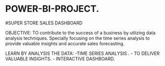 # POWER-BI-PROJECT.
#SUPER STORE SALES DASHBOARD

OBJECTIVE:
       TO contribute to the success of a business by utlizing data analysis techniques.
       Specially focusing on the time series analysis to provide valuable insights and accurate sales forecasting.


LEARN BY ANALYSIS THE DATA:
      -TIME SERIES ANALYSIS .
      - TO DELIVER VALUABLE INSIGHTS.
      - INTERACTIVE DASHBOARD.
